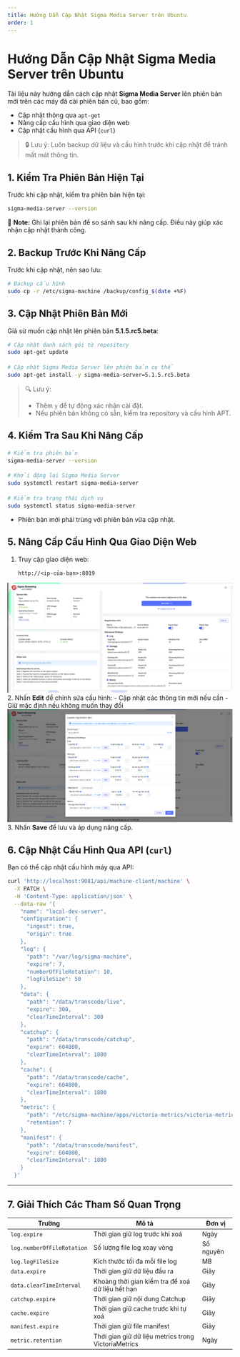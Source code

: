 ```yaml
---
title: Hướng Dẫn Cập Nhật Sigma Media Server trên Ubuntu
order: 1
---
```

# Hướng Dẫn Cập Nhật Sigma Media Server trên Ubuntu
Tài liệu này hướng dẫn cách cập nhật **Sigma Media Server** lên phiên bản mới trên các máy đã cài phiên bản cũ, bao gồm:

- Cập nhật thông qua `apt-get`
- Nâng cấp cấu hình qua giao diện web
- Cập nhật cấu hình qua API (`curl`)

> 🔒 Lưu ý: Luôn backup dữ liệu và cấu hình trước khi cập nhật để tránh mất mát thông tin.
> 



## 1. Kiểm Tra Phiên Bản Hiện Tại

Trước khi cập nhật, kiểm tra phiên bản hiện tại:

```bash
sigma-media-server --version

```

📝 **Note:** Ghi lại phiên bản để so sánh sau khi nâng cấp. Điều này giúp xác nhận cập nhật thành công.



## 2. Backup Trước Khi Nâng Cấp

Trước khi cập nhật, nên sao lưu:

```bash
# Backup cấu hình
sudo cp -r /etc/sigma-machine /backup/config_$(date +%F)

```



## 3. Cập Nhật Phiên Bản Mới

Giả sử muốn cập nhật lên phiên bản **5.1.5.rc5.beta**:

```bash
# Cập nhật danh sách gói từ repository
sudo apt-get update

# Cập nhật Sigma Media Server lên phiên bản cụ thể
sudo apt-get install -y sigma-media-server=5.1.5.rc5.beta

```

> 🔍 Lưu ý:
> 
> - Thêm `y` để tự động xác nhận cài đặt.
> - Nếu phiên bản không có sẵn, kiểm tra repository và cấu hình APT.



## 4. Kiểm Tra Sau Khi Nâng Cấp

```bash
# Kiểm tra phiên bản
sigma-media-server --version

# Khởi động lại Sigma Media Server
sudo systemctl restart sigma-media-server

# Kiểm tra trạng thái dịch vụ
sudo systemctl status sigma-media-server

```

- Phiên bản mới phải trùng với phiên bản vừa cập nhật.



## 5. Nâng Cấp Cấu Hình Qua Giao Diện Web

1. Truy cập giao diện web:
    
    ```
    http://<ip-của-bạn>:8019
    
    ```
  ![image.png](../image/08-update-version/portal.png)
2. Nhấn **Edit** để chỉnh sửa cấu hình:
    - Cập nhật các thông tin mới nếu cần
    - Giữ mặc định nếu không muốn thay đổi
   ![image.png](../image/08-update-version/update-config.png)
3. Nhấn **Save** để lưu và áp dụng nâng cấp.


## 6. Cập Nhật Cấu Hình Qua API (`curl`)

Bạn có thể cập nhật cấu hình máy qua API:

```bash
curl 'http://localhost:9081/api/machine-client/machine' \
  -X PATCH \
  -H 'Content-Type: application/json' \
  --data-raw '{
    "name": "local-dev-server",
    "configuration": {
      "ingest": true,
      "origin": true
    },
    "log": {
      "path": "/var/log/sigma-machine",
      "expire": 7,
      "numberOfFileRotation": 10,
      "logFileSize": 50
    },
    "data": {
      "path": "/data/transcode/live",
      "expire": 300,
      "clearTimeInterval": 300
    },
    "catchup": {
      "path": "/data/transcode/catchup",
      "expire": 604800,
      "clearTimeInterval": 1800
    },
    "cache": {
      "path": "/data/transcode/cache",
      "expire": 604800,
      "clearTimeInterval": 1800
    },
    "metric": {
      "path": "/etc/sigma-machine/apps/victoria-metrics/victoria-metrics-data",
      "retention": 7
    },
    "manifest": {
      "path": "/data/transcode/manifest",
      "expire": 604800,
      "clearTimeInterval": 1800
    }
  }'

```

---

## 7. Giải Thích Các Tham Số Quan Trọng

| Trường | Mô tả | Đơn vị |
| --- | --- | --- |
| `log.expire` | Thời gian giữ log trước khi xoá | Ngày |
| `log.numberOfFileRotation` | Số lượng file log xoay vòng | Số nguyên |
| `log.logFileSize` | Kích thước tối đa mỗi file log | MB |
| `data.expire` | Thời gian giữ dữ liệu đầu ra | Giây |
| `data.clearTimeInterval` | Khoảng thời gian kiểm tra để xoá dữ liệu hết hạn | Giây |
| `catchup.expire` | Thời gian giữ nội dung Catchup | Giây |
| `cache.expire` | Thời gian giữ cache trước khi tự xoá | Giây |
| `manifest.expire` | Thời gian giữ file manifest | Giây |
| `metric.retention` | Thời gian giữ dữ liệu metrics trong VictoriaMetrics | Ngày |
